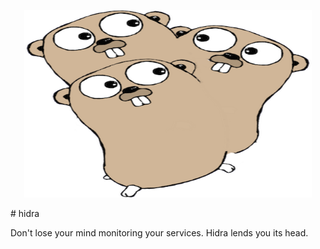<p align="center">
  <img width="460" height="300" src="https://github.com/JoseCarlosGarcia95/hidra/blob/main/docs/logo.png?raw=true">
</p>
# hidra

Don't lose your mind monitoring your services. Hidra lends you its head.